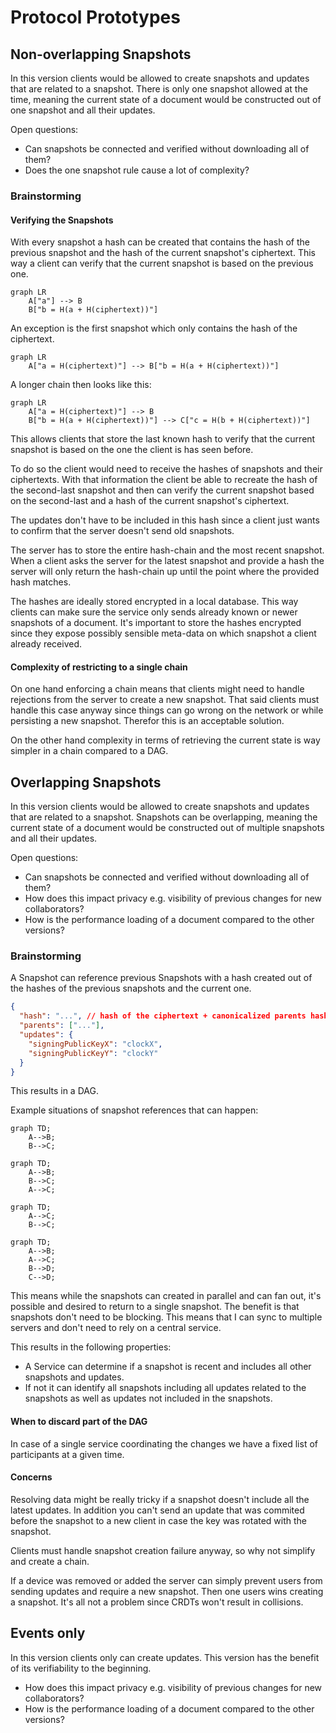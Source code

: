 # Protocol Prototypes

## Non-overlapping Snapshots

In this version clients would be allowed to create snapshots and updates that are related to a snapshot. There is only one snapshot allowed at the time, meaning the current state of a document would be constructed out of one snapshot and all their updates.

Open questions:

- Can snapshots be connected and verified without downloading all of them?
- Does the one snapshot rule cause a lot of complexity?

### Brainstorming

#### Verifying the Snapshots

With every snapshot a hash can be created that contains the hash of the previous snapshot and the hash of the current snapshot's ciphertext. This way a client can verify that the current snapshot is based on the previous one.

```mermaid
graph LR
    A["a"] --> B
    B["b = H(a + H(ciphertext))"]
```

An exception is the first snapshot which only contains the hash of the ciphertext.

```mermaid
graph LR
    A["a = H(ciphertext)"] --> B["b = H(a + H(ciphertext))"]
```

A longer chain then looks like this:

```mermaid
graph LR
    A["a = H(ciphertext)"] --> B
    B["b = H(a + H(ciphertext))"] --> C["c = H(b + H(ciphertext))"]
```

This allows clients that store the last known hash to verify that the current snapshot is based on the one the client is has seen before.

To do so the client would need to receive the hashes of snapshots and their ciphertexts. With that information the client be able to recreate the hash of the second-last snapshot and then can verify the current snapshot based on the second-last and a hash of the current snapshot's ciphertext.

The updates don't have to be included in this hash since a client just wants to confirm that the server doesn't send old snapshots.

The server has to store the entire hash-chain and the most recent snapshot.
When a client asks the server for the latest snapshot and provide a hash the server will only return the hash-chain up until the point where the provided hash matches.

The hashes are ideally stored encrypted in a local database. This way clients can make sure the service only sends already known or newer snapshots of a document.
It's important to store the hashes encrypted since they expose possibly sensible meta-data on which snapshot a client already received.

#### Complexity of restricting to a single chain

On one hand enforcing a chain means that clients might need to handle rejections from the server to create a new snapshot. That said clients must handle this case anyway since things can go wrong on the network or while persisting a new snapshot. Therefor this is an acceptable solution.

On the other hand complexity in terms of retrieving the current state is way simpler in a chain compared to a DAG.

## Overlapping Snapshots

In this version clients would be allowed to create snapshots and updates that are related to a snapshot. Snapshots can be overlapping, meaning the current state of a document would be constructed out of multiple snapshots and all their updates.

Open questions:

- Can snapshots be connected and verified without downloading all of them?
- How does this impact privacy e.g. visibility of previous changes for new collaborators?
- How is the performance loading of a document compared to the other versions?

### Brainstorming

A Snapshot can reference previous Snapshots with a hash created out of the hashes of the previous snapshots and the current one.

```json
{
  "hash": "...", // hash of the ciphertext + canonicalized parents hashes
  "parents": ["..."],
  "updates": {
    "signingPublicKeyX": "clockX",
    "signingPublicKeyY": "clockY"
  }
}
```

This results in a DAG.

Example situations of snapshot references that can happen:

```mermaid
graph TD;
    A-->B;
    B-->C;
```

```mermaid
graph TD;
    A-->B;
    B-->C;
    A-->C;
```

```mermaid
graph TD;
    A-->C;
    B-->C;
```

```mermaid
graph TD;
    A-->B;
    A-->C;
    B-->D;
    C-->D;
```

This means while the snapshots can created in parallel and can fan out, it's possible and desired to return to a single snapshot.
The benefit is that snapshots don't need to be blocking. This means that I can sync to multiple servers and don't need to rely on a central service.

This results in the following properties:

- A Service can determine if a snapshot is recent and includes all other snapshots and updates.
- If not it can identify all snapshots including all updates related to the snapshots as well as updates not included in the snapshots.

#### When to discard part of the DAG

In case of a single service coordinating the changes we have a fixed list of participants at a given time.

#### Concerns

Resolving data might be really tricky if a snapshot doesn't include all the latest updates.
In addition you can't send an update that was commited before the snapshot to a new client in case the key was rotated with the snapshot.

Clients must handle snapshot creation failure anyway, so why not simplify and create a chain.

If a device was removed or added the server can simply prevent users from sending updates and require a new snapshot.
Then one users wins creating a snapshot. It's all not a problem since CRDTs won't result in collisions.

## Events only

In this version clients only can create updates. This version has the benefit of its verifiability to the beginning.

- How does this impact privacy e.g. visibility of previous changes for new collaborators?
- How is the performance loading of a document compared to the other versions?
